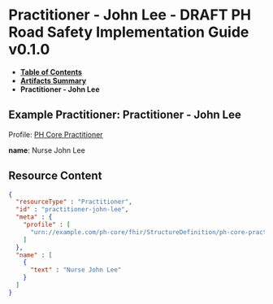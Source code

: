 # Practitioner - John Lee - DRAFT PH Road Safety Implementation Guide v0.1.0

* [**Table of Contents**](toc.md)
* [**Artifacts Summary**](artifacts.md)
* **Practitioner - John Lee**

## Example Practitioner: Practitioner - John Lee

Profile: [PH Core Practitioner](https://build.fhir.org/ig/UP-Manila-SILab/ph-core/StructureDefinition-ph-core-practitioner.html)

**name**: Nurse John Lee



## Resource Content

```json
{
  "resourceType" : "Practitioner",
  "id" : "practitioner-john-lee",
  "meta" : {
    "profile" : [
      "urn://example.com/ph-core/fhir/StructureDefinition/ph-core-practitioner"
    ]
  },
  "name" : [
    {
      "text" : "Nurse John Lee"
    }
  ]
}

```

